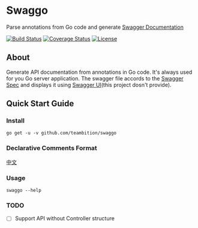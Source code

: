 Swaggo
=====
Parse annotations from Go code and generate [Swagger Documentation](http://swagger.io/)

[![Build Status](http://img.shields.io/travis/teambition/swaggo.svg?style=flat-square)](https://travis-ci.org/teambition/swaggo)
[![Coverage Status](http://img.shields.io/coveralls/teambition/swaggo.svg?style=flat-square)](https://coveralls.io/r/teambition/swaggo)
[![License](http://img.shields.io/badge/license-mit-blue.svg?style=flat-square)](https://raw.githubusercontent.com/teambition/swaggo/master/LICENSE)

## About

Generate API documentation from annotations in Go code. It's always used for you Go server application.
The swagger file accords to the [Swagger Spec](https://github.com/OAI/OpenAPI-Specification) and displays it using
[Swagger UI](https://github.com/swagger-api/swagger-ui)(this project dosn't provide).

## Quick Start Guide

### Install

```shell
go get -u -v github.com/teambition/swaggo
```

### Declarative Comments Format

[中文](https://github.com/teambition/swaggo/wiki/Declarative-Comments-Format)

### Usage

```shell
swaggo --help
```


### TODO

- [ ] Support API without Controller structure 
